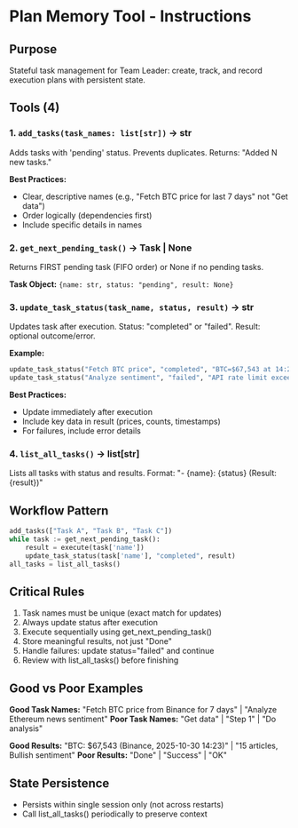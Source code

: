 # Plan Memory Tool - Instructions

## Purpose
Stateful task management for Team Leader: create, track, and record execution plans with persistent state.

## Tools (4)

### 1. `add_tasks(task_names: list[str])` → str
Adds tasks with 'pending' status. Prevents duplicates. Returns: "Added N new tasks."

**Best Practices:**
- Clear, descriptive names (e.g., "Fetch BTC price for last 7 days" not "Get data")
- Order logically (dependencies first)
- Include specific details in names

### 2. `get_next_pending_task()` → Task | None
Returns FIRST pending task (FIFO order) or None if no pending tasks.

**Task Object:** `{name: str, status: "pending", result: None}`

### 3. `update_task_status(task_name, status, result)` → str
Updates task after execution. Status: "completed" or "failed". Result: optional outcome/error.

**Example:**
```python
update_task_status("Fetch BTC price", "completed", "BTC=$67,543 at 14:23:00")
update_task_status("Analyze sentiment", "failed", "API rate limit exceeded")
```

**Best Practices:**
- Update immediately after execution
- Include key data in result (prices, counts, timestamps)
- For failures, include error details

### 4. `list_all_tasks()` → list[str]
Lists all tasks with status and results. Format: "- {name}: {status} (Result: {result})"

## Workflow Pattern
```python
add_tasks(["Task A", "Task B", "Task C"])
while task := get_next_pending_task():
    result = execute(task['name'])
    update_task_status(task['name'], "completed", result)
all_tasks = list_all_tasks()
```

## Critical Rules
1. Task names must be unique (exact match for updates)
2. Always update status after execution
3. Execute sequentially using get_next_pending_task()
4. Store meaningful results, not just "Done"
5. Handle failures: update status="failed" and continue
6. Review with list_all_tasks() before finishing

## Good vs Poor Examples
**Good Task Names:** "Fetch BTC price from Binance for 7 days" | "Analyze Ethereum news sentiment"
**Poor Task Names:** "Get data" | "Step 1" | "Do analysis"

**Good Results:** "BTC: $67,543 (Binance, 2025-10-30 14:23)" | "15 articles, Bullish sentiment"
**Poor Results:** "Done" | "Success" | "OK"

## State Persistence
- Persists within single session only (not across restarts)
- Call list_all_tasks() periodically to preserve context

